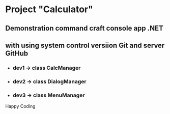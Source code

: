 Project "Calculator"
====================

## Demonstration command craft console app .NET
## with using system control versiion Git and server GitHub
- ### dev1 -> class **CalcManager**
- ### dev2 -> class **DialogManager**
- ### dev3 -> class **MenuManager**

Happy Coding
